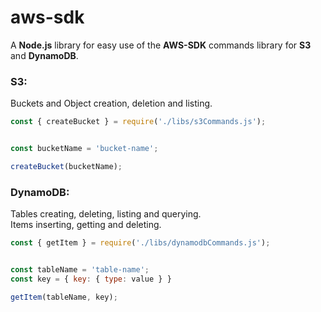 # aws-sdk

A **Node.js** library for easy use of the **AWS-SDK** commands library for **S3** and **DynamoDB**.

### S3:
Buckets and Object creation, deletion and listing.
```javascript
const { createBucket } = require('./libs/s3Commands.js');


const bucketName = 'bucket-name';

createBucket(bucketName);
```

### DynamoDB:
Tables creating, deleting, listing and querying.  
Items inserting, getting and deleting.
```javascript
const { getItem } = require('./libs/dynamodbCommands.js');


const tableName = 'table-name';
const key = { key: { type: value } }

getItem(tableName, key);
```
